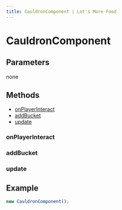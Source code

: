 ```yaml
---
title: CauldronComponent | Lot's More Food
---
```


# CauldronComponent

## Parameters

none

## Methods

- [onPlayerInteract](#onplayerinteract)
- [addBucket](#addbucket)
- [update](#update)

### onPlayerInteract

### addBucket

### update

## Example

```js
new CauldronComponent();
```
